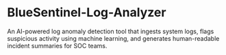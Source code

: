 # BlueSentinel-Log-Analyzer
An AI-powered log anomaly detection tool that ingests system logs, flags suspicious activity using machine learning, and generates human-readable incident summaries for SOC teams.
